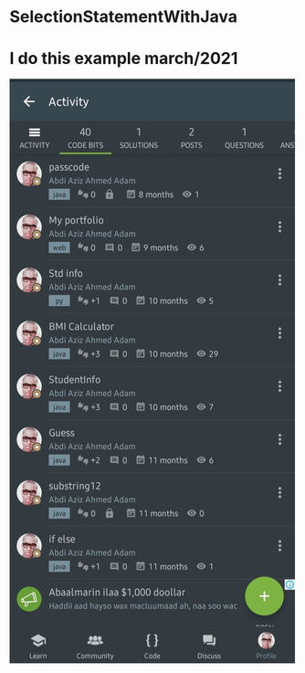 # SelectionStatementWithJava
# I do this example march/2021
<img src="https://github.com/abdiaziz2112/SelectionStatementWithJava/blob/main/Screenshot_20220314-201220_SoloLearn.jpg">
